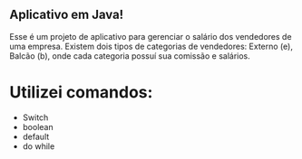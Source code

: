 ## Aplicativo em Java!

Esse é um projeto de aplicativo para gerenciar o salário dos vendedores de uma empresa. Existem dois tipos de categorias de vendedores: Externo (e), Balcão (b), onde cada categoria possuí sua comissão e salários.  

# Utilizei comandos: 

* Switch 
* boolean 
* default
* do while 
